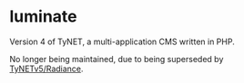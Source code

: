 luminate
========

Version 4 of TyNET, a multi-application CMS written in PHP.

No longer being maintained, due to being superseded by [TyNETv5/Radiance](https://github.com/Shinmera/radiance).
